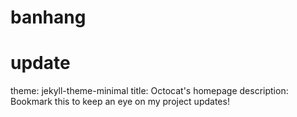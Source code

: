 # banhang
# update
theme: jekyll-theme-minimal
title: Octocat's homepage
description: Bookmark this to keep an eye on my project updates!
